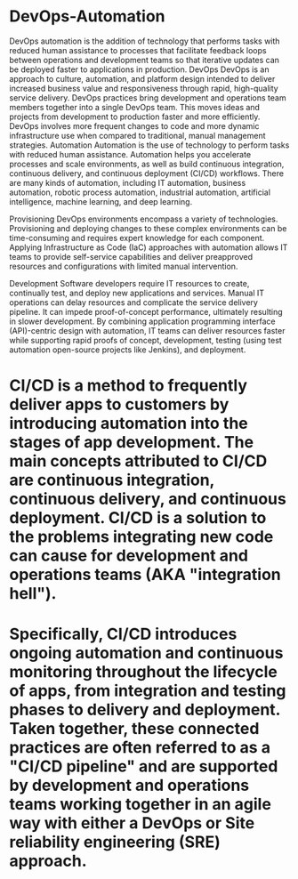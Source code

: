 # DevOps-Automation
DevOps automation is the addition of technology that performs tasks with reduced human assistance to processes that facilitate feedback loops between operations and development teams so that iterative updates can be deployed faster to applications in production.
DevOps
DevOps is an approach to culture, automation, and platform design intended to deliver increased business value and responsiveness through rapid, high-quality service delivery. DevOps practices bring development and operations team members together into a single DevOps team. This moves ideas and projects from development to production faster and more efficiently. DevOps involves more frequent changes to code and more dynamic infrastructure use when compared to traditional, manual management strategies.
Automation
Automation is the use of technology to perform tasks with reduced human assistance. Automation helps you accelerate processes and scale environments, as well as build continuous integration, continuous delivery, and continuous deployment (CI/CD) workflows. There are many kinds of automation, including IT automation, business automation, robotic process automation, industrial automation, artificial intelligence, machine learning, and deep learning.

Provisioning
DevOps environments encompass a variety of technologies. Provisioning and deploying changes to these complex environments can be time-consuming and requires expert knowledge for each component. Applying Infrastructure as Code (IaC) approaches with automation allows IT teams to provide self-service capabilities and deliver preapproved resources and configurations with limited manual intervention.

Development
Software developers require IT resources to create, continually test, and deploy new applications and services. Manual IT operations can delay resources and complicate the service delivery pipeline. It can impede proof-of-concept performance, ultimately resulting in slower development. By combining application programming interface (API)-centric design with automation, IT teams can deliver resources faster while supporting rapid proofs of concept, development, testing (using test automation open-source projects like Jenkins), and deployment.


# CI/CD is a method to frequently deliver apps to customers by introducing automation into the stages of app development. The main concepts attributed to CI/CD are continuous integration, continuous delivery, and continuous deployment. CI/CD is a solution to the problems integrating new code can cause for development and operations teams (AKA "integration hell").

# Specifically, CI/CD introduces ongoing automation and continuous monitoring throughout the lifecycle of apps, from integration and testing phases to delivery and deployment. Taken together, these connected practices are often referred to as a "CI/CD pipeline" and are supported by development and operations teams working together in an agile way with either a DevOps or Site reliability engineering (SRE) approach.
